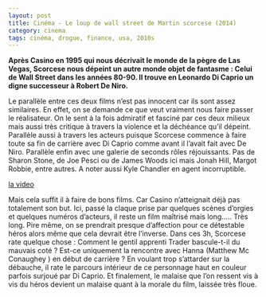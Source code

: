 ```yaml
---
layout: post
title: Cinéma - Le loup de wall street de Martin scorcese (2014)
category: cinema
tags: cinéma, drogue, finance, usa, 2010s
---
```

**Après Casino en 1995 qui nous décrivait le monde de la pègre de Las Vegas, Scorcese nous dépeint un autre monde objet de fantasme : Celui de Wall Street dans les années 80-90. Il trouve en Leonardo Di Caprio un digne successeur à Robert De Niro.**

Le parallèle entre ces deux films n’est pas innocent car ils sont assez similaires. En effet, on se demande ce que veut vraiment nous faire passer le réalisateur. On le sent à la fois admiratif et fasciné par ces deux milieux mais aussi très critique à travers la violence et la déchéance qu’il dépeint. Parallèle aussi à travers les acteurs puisque Scorcese commence à faire toute sa fin de carrière avec Di Caprio comme avant il l’avait fait avec De Niro. Parallèle enfin avec une galerie de seconds rôles réjouissants. Pas de Sharon Stone, de Joe Pesci ou de James Woods ici mais Jonah Hill, Margot Robbie, entre autres. A noter aussi Kyle Chandler en agent incorruptible.

[la video](https://www.youtube.com/watch?v=8hXirt-nCN8)

Mais cela suffit il à faire de bons films. Car Casino n’atteignait déjà pas totalement son but. Ici, passé la claque prise par quelques scènes d’orgies et quelques numéros d’acteurs, il reste un film maîtrisé mais long….. Très long. Pire même, on se prendrait presque d’affection pour ce détestable héros alors même que cela devrait être l’inverse. Dans ces 3h, Scorcese rate quelque chose : Comment le gentil apprenti Trader bascule-t-il du mauvais coté ? Est-ce uniquement la rencontre avec Hanna (Matthew Mc Conaughey ) en début de carrière ? En voulant trop s’attarder sur la débauche, il rate le parcours intérieur de ce personnage haut en couleur parfois surjoué par Di Caprio. Et finalement, le malaise que l’on ressent vis à vis du héros devient un malaise quant à la morale du film, laissée très floue.
